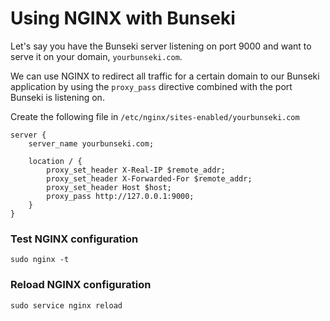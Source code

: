 # Using NGINX with Bunseki

Let's say you have the Bunseki server listening on port 9000 and want to serve it on your domain, `yourbunseki.com`.

We can use NGINX to redirect all traffic for a certain domain to our Bunseki application by using the `proxy_pass` directive combined with the port Bunseki is listening on. 

Create the following file in `/etc/nginx/sites-enabled/yourbunseki.com`

```
server {
	server_name yourbunseki.com;

	location / {
		proxy_set_header X-Real-IP $remote_addr;
		proxy_set_header X-Forwarded-For $remote_addr;
		proxy_set_header Host $host;
		proxy_pass http://127.0.0.1:9000; 
	}
}
```

### Test NGINX configuration
```
sudo nginx -t
```

### Reload NGINX configuration

```
sudo service nginx reload
```
